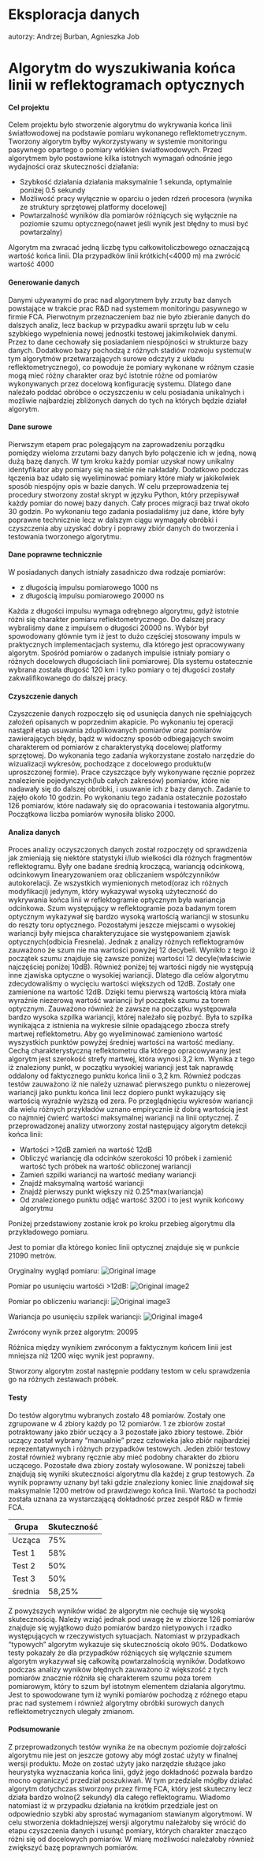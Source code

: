 # Eksploracja danych #
autorzy: Andrzej Burban, Agnieszka Job
# Algorytm do wyszukiwania końca linii w reflektogramach optycznych #

#### Cel projektu

Celem projektu było stworzenie algorytmu do wykrywania końca linii światłowodowej na podstawie pomiaru wykonanego reflektometrycznym. Tworzony algorytm byłby wykorzystywany w systemie monitoringu pasywnego opartego o pomiary włókien światłowodowych.
Przed algorytmem było postawione kilka istotnych wymagań odnośnie jego wydajności oraz skuteczności działania:
- Szybkość działania działania maksymalnie 1 sekunda, optymalnie poniżej 0.5 sekundy
- Możliwość pracy wyłącznie w oparciu o jeden rdzeń procesora (wynika ze struktury sprzętowej platformy docelowej)
- Powtarzalność wyników dla pomiarów różniących się wyłącznie na poziomie szumu optycznego(nawet jeśli wynik jest błędny to musi być powtarzalny)

Algorytm ma zwracać jedną liczbę typu całkowitoliczbowego oznaczającą wartość końca linii. Dla przypadków linii krótkich(<4000 m) ma zwrócić wartość 4000

#### Generowanie danych

Danymi używanymi do prac nad algorytmem były zrzuty baz danych powstające w trakcie prac R&D nad systemem monitoringu pasywnego w firmie FCA. Pierwotnym przeznaczeniem baz nie było zbieranie danych do dalszych analiz, lecz backup w przypadku awarii sprzętu lub w celu szybkiego wypełnienia nowej jednostki testowej jakimikolwiek danymi. Przez to dane cechowały się posiadaniem niespójności w strukturze bazy danych. Dodatkowo bazy pochodzą z różnych stadiów rozwoju systemu(w tym algorytmów przetwarzających surowe odczyty z układu reflektometrycznego), co powoduje że pomiary wykonane w różnym czasie mogą mieć różny charakter oraz być istotnie różne od pomiarów wykonywanych przez docelową konfigurację systemu.
Dlatego dane należało poddać obróbce o oczyszczeniu w celu posiadania unikalnych i możliwie najbardziej zbliżonych danych do tych na których będzie działał algorytm.

#### Dane surowe

Pierwszym etapem prac polegającym na zaprowadzeniu porządku pomiędzy wieloma zrzutami bazy danych było połączenie ich w jedną, nową dużą bazę danych. W tym kroku każdy pomiar uzyskał nowy unikalny identyfikator aby pomiary się na siebie nie nakładały. Dodatkowo podczas łączenia baz udało się wyeliminować pomiary które miały w jakikolwiek sposób niespójny opis w bazie danych. W celu przeprowadzenia tej procedury stworzony został skrypt w języku Python, który przepisywał każdy pomiar do nowej bazy danych. Cały proces migracji baz trwał około 30 godzin.
Po wykonaniu tego zadania posiadaliśmy już dane, które były poprawne technicznie lecz w dalszym ciągu wymagały obróbki i czyszczenia aby uzyskać dobry i poprawy zbiór danych do tworzenia i testowania tworzonego algorytmu.

#### Dane poprawne technicznie

W posiadanych danych istniały zasadniczo dwa rodzaje pomiarów:
- z długością impulsu pomiarowego 1000 ns
- z długością impulsu pomiarowego 20000 ns

Każda z długości impulsu wymaga odrębnego algorytmu, gdyż istotnie różni się charakter pomiaru reflektometrycznego.
Do dalszej pracy wybraliśmy dane z impulsem o długości 20000 ns. Wybór był spowodowany głównie tym iż jest to dużo częściej stosowany impuls w praktycznych implementacjach systemu, dla którego jest opracowywany algorytm.
Spośród pomiarów o zadanych impulsie istniały pomiary o różnych docelowych długościach linii pomiarowej. Dla systemu ostatecznie wybrana została długość 120 km i tylko pomiary o tej długości zostały zakwalifikowanego do dalszej pracy.

#### Czyszczenie danych

Czyszczenie danych rozpoczęło się od usunięcia danych nie spełniających założeń opisanych w poprzednim akapicie. Po wykonaniu tej operacji nastąpił etap usuwania zduplikowanych pomiarów oraz pomiarów zawierających błędy, bądź w widoczny sposób odbiegających swoim charakterem od pomiarów z charakterystyką docelowej platformy sprzętowej.
Do wykonania tego zadania wykorzystane zostało narzędzie do wizualizacji wykresów, pochodzące z docelowego produktu(w uproszczonej formie).
Prace czyszczące były wykonywane ręcznie poprzez znalezienie pojedynczych(lub całych zakresów) pomiarów, które nie nadawały się do dalszej obróbki, i usuwanie ich z bazy danych. Zadanie to zajęło około 10 godzin.
Po wykonaniu tego zadania ostatecznie pozostało 126 pomiarów, które nadawały się do opracowania i testowania algorytmu. Początkowa liczba pomiarów wynosiła blisko 2000.

#### Analiza danych

Proces analizy oczyszczonych danych został rozpoczęty od sprawdzenia jak zmieniają się niektóre statystyki i/lub wielkości dla różnych fragmentów reflektogramu. Były one badane średnią kroczącą, wariancją odcinkową, odcinkowym linearyzowaniem oraz obliczaniem współczynników autokorelacji. Ze wszystkich wymienionych metod(oraz ich różnych modyfikacji) jedynym, który wykazywał wysoką użyteczność do wykrywania końca linii w reflektogramie optycznym była wariancja odcinkowa. Szum występujący w reflektogramie poza badanym torem optycznym wykazywał się bardzo wysoką wartością wariancji w stosunku do reszty toru optycznego. Pozostałymi jeszcze miejscami o wysokiej wariancji były miejsca charakteryzujace sie występowaniem zjawisk optycznych(odbicia Fresnela). Jednak z analizy różnych reflektogramów zauważono że szum nie ma wartości powyżej 12 decybeli. Wynikło z tego iż początek szumu znajduje się zawsze poniżej wartości 12 decyle(właściwie najczęściej poniżej 10dB). Również poniżej tej wartości nigdy nie występują inne zjawiska optyczne o wysokiej wariancji. Dlatego dla celów algorytmu zdecydowaliśmy o wycięciu wartości większych od 12dB. Zostały one zamienione na wartość 12dB. Dzięki temu pierwszą wartością która miała wyraźnie niezerową wartość wariancji był początek szumu za torem optycznym. Zauważono również że zawsze na początku występowała bardzo wysoka szpilka wariancji, której należało się pozbyć. Była to szpilka wynikająca z istnienia na wykresie silnie opadającego zbocza strefy martwej reflektometru. Aby go wyeliminować zamieniono wartość wyszystkich punktów powyżej średniej wartości na wartość mediany. Cechą charakterystyczną reflektometru dla którego opracowywany jest algorytm jest szerokość strefy martwej, która wynosi 3,2 km. Wynika z tego iż znaleziony punkt, w początku wysokiej wariancji jest tak naprawdę oddalony od faktycznego punktu końca linii o 3,2 km. Również podczas testów zauważono iż nie należy uznawać pierwszego punktu o niezerowej wariancji jako punktu końca linii lecz dopiero punkt wykazujący się wartością wyraźnie wyższą od zera. Po przeglądnięciu wykresów wariancji dla wielu różnych przykładów uznano empirycznie iż dobrą wartością jest co najmniej ćwierć wartości maksymalnej wariancji na linii optycznej.
Z przeprowadzonej analizy utworzony został następujący algorytm detekcji końca linii:
- Wartości >12dB zamień na wartość 12dB
- Obliczyć wariancję dla odcinków szerokości 10 próbek i zamienić wartość tych próbek na wartość obliczonej wariancji
- Zamień szpilki wariancji na wartość mediany wariancji
- Znajdź maksymalną wartość wariancji
- Znajdź pierwszy punkt większy niż 0.25*max(wariancja)
- Od znalezionego punktu odjąć wartość 3200 i to jest wynik końcowy algorytmu

Poniżej przedstawiony zostanie krok po kroku przebieg algorytmu dla przykładowego pomiaru.

Jest to pomiar dla którego koniec linii optycznej znajduje się w punkcie 21090 metrów.

Oryginalny wygląd pomiaru:
![Original image](/ed_original.png)

Pomiar po usunięciu wartośći >12dB:
![Original image2](/en_12db.png)

Pomiar po obliczeniu wariancji:
![Original image3](/ed_wariancja_high.png)

Wariancja po usunięciu szpilek wariancji:
![Original image4](/ed_wariancja.png)

Zwrócony wynik przez algorytm: 20095

Różnica między wynikiem zwróconym a faktycznym końcem linii jest mniejsza niż 1200 więc wynik jest poprawny.

Stworzony algorytm został następnie poddany testom w celu sprawdzenia go na różnych zestawach próbek.

#### Testy

Do testów algorytmu wybranych zostało 48 pomiarów. Zostały one zgrupowane w 4 zbiory każdy po 12 pomiarów. 1 ze zbiorów został potraktowany jako zbiór uczący a 3 pozostałe jako zbiory testowe. Zbiór uczący został wybrany “manualnie” przez człowieka jako zbiór najbardziej reprezentatywnych i różnych przypadków testowych. Jeden zbiór testowy został również wybrany ręcznie aby mieć podobny charakter do zbioru uczącego. Pozostałe dwa zbiory zostały wylosowane.
W poniższej tabeli znajdują się wyniki skuteczności algorytmu dla każdej z grup testowych. Za wynik poprawny uznany był taki gdzie znaleziony koniec linie znajdował się maksymalnie 1200 metrów od prawdziwego końca linii. Wartość ta pochodzi została uznana za wystarczającą dokładność przez zespół R&D w firmie FCA.

| Grupa  | Skuteczność  |
|---|---|
| Ucząca  |  75% |
|  Test 1 |  58% |
|  Test 2 | 50%  |
|  Test 3 | 50%  |
| średnia  | 58,25%  |

Z powyższych wyników widać że algorytm nie cechuje się wysoką skutecznością. Należy wziąć jednak pod uwagę że w zbiorze 126 pomiarów znajduje się wyjątkowo dużo pomiarów bardzo nietypowych i rzadko występujących w rzeczywistych sytuacjach. Natomiast w przypadkach “typowych” algorytm wykazuje się skutecznością około 90%. Dodatkowo testy pokazały że dla przypadków różniących się wyłącznie szumem algorytm wykazywał się całkowitą powtarzalnością wyników.
Dodatkowo podczas analizy wyników błędnych zauważono iż większość z tych pomiarów znacznie różniła się charakterem szumu poza torem pomiarowym, który to szum był istotnym elementem działania algorytmu. Jest to spowodowane tym iż wyniki pomiarów pochodzą z różnego etapu prac nad systemem i również algorytmy obróbki surowych danych reflektometrycznych ulegały zmianom.


#### Podsumowanie

Z przeprowadzonych testów wynika że na obecnym poziomie dojrzałości algorytmu nie jest on jeszcze gotowy aby mógł zostać użyty w finalnej wersji produktu. Może on zostać użyty jako narzędzie służące jako heurystyka wyznaczania końca linii, gdyż jego dokładność pozwala bardzo mocno ograniczyć przedział poszukiwań. W tym przedziale mógłby działać algorytm dotychczas stworzony przez firmę FCA, który jest skuteczny lecz działa bardzo wolno(2 sekundy) dla całego reflektogramu. Wiadomo natomiast iż w przypadku działania na krótkim przedziale jest on  odpowiednio szybki aby sprostać wymaganiom stawianym algorytmowi.
W celu stworzenia dokładniejszej wersji algorytmu należałoby się wrócić do etapu czyszczenia danych i usunąć pomiary, których charakter znacząco różni się od docelowych pomiarów.
W miarę możliwości należałoby również zwiększyć bazę poprawnych pomiarów.






